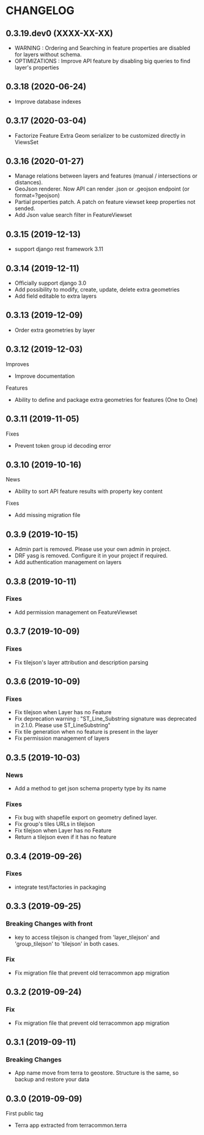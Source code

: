 CHANGELOG
=========

0.3.19.dev0    (XXXX-XX-XX)
---------------------------

* WARNING : Ordering and Searching in feature properties are disabled for layers without schema.
* OPTIMIZATIONS : Improve API feature by disabling big queries to find layer's properties

0.3.18         (2020-06-24)
---------------------------

* Improve database indexes

0.3.17         (2020-03-04)
---------------------------

* Factorize Feature Extra Geom serializer to be customized directly in ViewsSet


0.3.16         (2020-01-27)
---------------------------

* Manage relations between layers and features (manual / intersections or distances).
* GeoJson renderer. Now API can render .json or .geojson endpoint (or format=?geojson)
* Partial properties patch. A patch on feature viewset keep properties not sended.
* Add Json value search filter in FeatureViewset


0.3.15         (2019-12-13)
---------------------------

* support django rest framework 3.11


0.3.14         (2019-12-11)
---------------------------

* Officially support django 3.0
* Add possibility to modify, create, update, delete extra geometries
* Add field editable to extra layers


0.3.13         (2019-12-09)
---------------------------

* Order extra geometries by layer


0.3.12         (2019-12-03)
---------------------------

Improves

* Improve documentation

Features

* Ability to define and package extra geometries for features (One to One)


0.3.11    (2019-11-05)
---------------------------

Fixes

* Prevent token group id decoding error


0.3.10         (2019-10-16)
---------------------------

News

* Ability to sort API feature results with property key content

Fixes

* Add missing migration file


0.3.9      (2019-10-15)
----------------------------

* Admin part is removed. Please use your own admin in project.
* DRF yasg is removed. Configure it in your project if required.
* Add authentication management on layers


0.3.8      (2019-10-11)
----------------------------

### Fixes

* Add permission management on FeatureViewset

0.3.7      (2019-10-09)
----------------------------

### Fixes

* Fix tilejson's layer attribution and description parsing

0.3.6      (2019-10-09)
----------------------------

### Fixes

* Fix tilejson when Layer has no Feature
* Fix deprecation warning : "ST_Line_Substring signature was deprecated in 2.1.0. Please use ST_LineSubstring"
* Fix tile generation when no feature is present in the layer
* Fix permission management of layers

0.3.5      (2019-10-03)
-----------------------

### News

* Add a method to get json schema property type by its name

### Fixes

* Fix bug with shapefile export on geometry defined layer.
* Fix group's tiles URLs in tilejson
* Fix tilejson when Layer has no Feature
* Return a tilejson even if it has no feature


0.3.4      (2019-09-26)
-----------------------

### Fixes

* integrate test/factories in packaging


0.3.3      (2019-09-25)
-----------------------

### Breaking Changes with front

* key to access tilejson is changed from 'layer_tilejson' and 'group_tilejson' to 'tilejson' in both cases.

### Fix

* Fix migration file that prevent old terracommon app migration


0.3.2      (2019-09-24)
-----------------------

### Fix

* Fix migration file that prevent old terracommon app migration


0.3.1      (2019-09-11)
-----------------------

### Breaking Changes

* App name move from terra to geostore. Structure is the same, so backup and restore your data


0.3.0      (2019-09-09)
-----------------------

First public tag

* Terra app extracted from terracommon.terra
